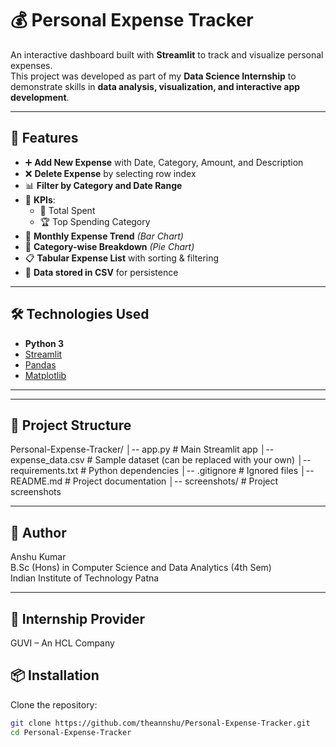 # 💰 Personal Expense Tracker

An interactive dashboard built with **Streamlit** to track and visualize personal expenses.  
This project was developed as part of my **Data Science Internship** to demonstrate skills in **data analysis, visualization, and interactive app development**.

---

## 🚀 Features

- ➕ **Add New Expense** with Date, Category, Amount, and Description  
- ❌ **Delete Expense** by selecting row index  
- 📊 **Filter by Category and Date Range**  
- 📌 **KPIs**:
  - 💸 Total Spent
  - 🏆 Top Spending Category
- 📅 **Monthly Expense Trend** *(Bar Chart)*  
- 🧾 **Category-wise Breakdown** *(Pie Chart)*  
- 📋 **Tabular Expense List** with sorting & filtering  
- 💾 **Data stored in CSV** for persistence  

---

## 🛠️ Technologies Used

- **Python 3**
- [Streamlit](https://streamlit.io/)
- [Pandas](https://pandas.pydata.org/)
- [Matplotlib](https://matplotlib.org/)

---

---

## 📂 Project Structure

Personal-Expense-Tracker/
│-- app.py # Main Streamlit app
│-- expense_data.csv # Sample dataset (can be replaced with your own)
│-- requirements.txt # Python dependencies
│-- .gitignore # Ignored files
│-- README.md # Project documentation
│-- screenshots/ # Project screenshots

---

## 📌 Author
Anshu Kumar  
B.Sc (Hons) in Computer Science and Data Analytics (4th Sem)  
Indian Institute of Technology Patna  

---

## 🏢 Internship Provider
GUVI – An HCL Company

## 📦 Installation

Clone the repository:
```bash
git clone https://github.com/theannshu/Personal-Expense-Tracker.git
cd Personal-Expense-Tracker


